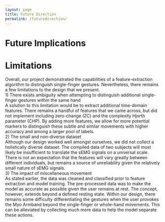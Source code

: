 ```yaml
---
layout: page
title: Future Direction
permalink: /futuredirection/
---
```

<html>
  <body>
    <h1>Future Implications</h1>
    <p></p>
    <h1>Limitations</h1>
    <p>Overall, our project demonstrated the capabilities of a feature-extraction algorithm to distinguish single-finger gestures. Nevertheless, there remains a few limitations to the design that we present.
    <br>1) There exists ambiguity when attempting to distinguish additional single-finger gestures within the same hand 
      <br>A solution to this limitation would be to extract additional time-domain features. There remains a handful of features that we came across, but did not implement including zero-change (ZC) and the complexity Hjorth parameter (CHP). By adding more features, we allow for more potential markers to distinguish these subtle and similar movements with higher accuracy and among a larger pool of labels.
    <br>2) The small and non-diverse dataset
      <br>Although our design worked well amongst ourselves, we did not collect a holistically diverse dataset. The compiled data of two subjects will most likely be insufficient to translate the sEMG signals on a universal scale. There is not an expectation that the features will vary greatly between different individuals, but remains a source of unreliability given the relatively small nature of sEMG signals.
    <br>3) The impact of miscellaneous movement
      <br>As stated earlier, the data was cleaned and classified prior to feature extraction and model training. The pre-processed data was to make the model as accurate as possible given the user remains at rest. The concept, however, extends beyond a defined resting state. Within our design, there remains some difficulty differentiating the gestures when the user provokes the Myo Armband beyond the single-finger or whole-hand movements. This can be alleviated by collecting much more data to help the model separate these actions. 
    </p>
  </body></html>
